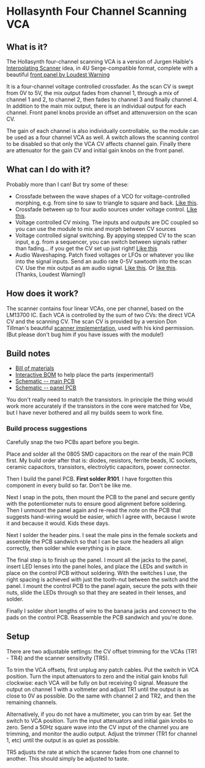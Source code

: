 # Hollasynth Four Channel Scanning VCA

##  What is it?

The Hollasynth four-channel scanning VCA is a version of Jurgen Haible's [Interpolating Scanner](http://jhaible.com/legacy/tonline_stuff/jh_ipscan.html) idea, in 4U Serge-compatible format, complete with a beautiful [front panel by Loudest Warning](http://www.loudestwarning.co.uk/portfolio/hollasynth-four-channel-scanning-vca/)

It is a four-channel voltage controlled crossfader. As the scan CV is swept from 0V to 5V, the mix output fades from channel 1, through a mix of channel 1 and 2, to channel 2, then fades to channel 3 and finally channel 4. In addition to the main mix output, there is an individual output for each channel. Front panel knobs provide an offset and attenuversion on the scan CV. 

The gain of each channel is also individually controllable, so the module can be used as a four channel VCA as well. A switch allows the scanning control to be disabled so that only the VCA CV affects channel gain. Finally there are attenuator for the gain CV and initial gain knobs on the front panel.

##  What can I do with it?

Probably more than I can! But try some of these: 

 - Crossfade between the wave shapes of a VCO for voltage-controlled morphing, e.g. from sine to saw to triangle to square and back. [Like this](https://www.instagram.com/p/BirFW7LH1m0). 
 - Crossfade between up to four audio sources under voltage control. [Like this](https://www.instagram.com/p/BjSySMzl3wC). 
 - Voltage controlled CV mixing. The inputs and outputs are DC coupled so you can use the module to mix and morph between CV sources
 - Voltage controlled signal switching. By appying stepped CV to the scan input, e.g. from a sequencer, you can switch between signals rather than fading... if you get the CV set up just right! [Like this](https://www.instagram.com/p/B3zDKIghS05)
 - Audio Waveshaping. Patch fixed voltages or LFOs or whatever you like into the signal inputs. Send an audio rate 0-5V sawtooth into the scan CV. Use the mix output as am audio signal. [Like this](https://www.instagram.com/p/B0DVsC0BeaG). Or [like this](https://www.instagram.com/p/B0B6jHVB5n4). (Thanks, Loudest Warning!)

## How does it work?

The scanner contains four linear VCAs, one per channel, based on the LM13700 IC. Each VCA is controlled by the sum of two CVs: the direct VCA CV and the scanning CV. The scan CV is provided by a version Don Tillman's beautiful [scanner implementation](http://till.com/articles/scanner/index.html), used with his kind permission. (But please don't bug him if you have issues with the module!)

## Build notes

 - [Bill of materials](bom.pdf) 
 - [Interactive BOM](ibom.html) to help place the parts (experimental!)
 - [Schematic -- main PCB](hollasynthscannermain.pdf)
 - [Schematic -- panel PCB](hollasynthscannerpanelpcb.pdf)

You don't really need to match the transistors. In principle the thing would work more accurately if the transistors in the core were matched for Vbe, but I have never bothered and all my builds seem to work fine. 


### Build process suggestions

Carefully snap the two PCBs apart before you begin.

Place and solder all the 0805 SMD capacitors on the rear of the main PCB first. My build order after that is: diodes, resistors, ferrite beads, IC sockets, ceramic capacitors, transistors, electrolytic capacitors, power connector.

Then I build the panel PCB. **First solder R101**. I have forgotten this component in every build so far. Don't be like me. 

Next I snap in the pots, then mount the PCB to the panel and secure gently with the potentiometer nuts to ensure good alignment before soldering. Then I unmount the panel again and re-read the note on the PCB that suggests hand-wiring would be easier, which I agree with, because I wrote it and because it would. Kids these days. 

Next I solder the header pins. I seat the male pins in the female sockets and assemble the PCB sandwich so that I can be sure the headers all align correctly, then solder while everything is in place. 

The final step is to finish up the panel. I mount all the jacks to the panel, insert LED lenses into the panel holes, and place the LEDs and switch in place on the control PCB without soldering. With the switches I use, the right spacing is achieved with just the tooth-nut between the switch and the panel. I mount the control PCB to the panel again, secure the pots with their nuts, slide the LEDs through so that they are seated in their lenses, and solder.

Finally I solder short lengths of wire to the banana jacks and connect to the pads on the control PCB. Reassemble the PCB sandwich and you're done.

## Setup

There are two adjustable settings: the CV offset trimming for the VCAs (TR1 - TR4) and the scanner sensitivity (TR5).

To trim the VCA offsets, first unplug any patch cables. Put the switch in VCA position. Turn the input attenuators to zero and the initial gain knobs full clockwise: each VCA will be fully on but receiving 0 signal. Measure the output on channel 1 with a voltmeter and adjust TR1 until the output is as close to 0V as possible. Do the same with channel 2 and TR2, and then the remaining channels.

Alternatively, if you do not have a multimeter, you can trim by ear. Set the switch to VCA position. Turn the input attenuators and initial gain knobs to zero. Send a 50Hz square wave into the CV input of the channel you are trimming, and monitor the audio output. Adjust the trimmer (TR1 for channel 1, etc) until the output is as quiet as possible.

TR5 adjusts the rate at which the scanner fades from one channel to another. This should simply be adjusted to taste.







